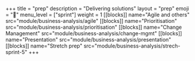 +++
title = "prep"
description = "Delivering solutions"
layout = "prep"
emoji = "📅"
menu_level = ["sprint"]
weight = 1
[[blocks]]
name="Agile and others"
src="module/business-analysis/agile"
[[blocks]]
name="Prioritisation"
src="module/business-analysis/prioritisation"
[[blocks]]
name="Change Management"
src="module/business-analysis/change-mgmt"
[[blocks]]
name="Presentation"
src="module/business-analysis/presentation"
[[blocks]]
name="Stretch prep"
src="module/business-analysis/strech-sprint-5"
+++